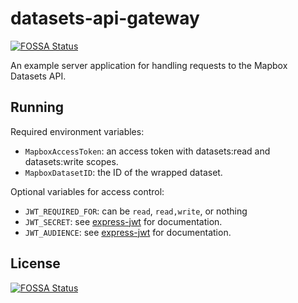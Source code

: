 # datasets-api-gateway
[![FOSSA Status](https://app.fossa.io/api/projects/git%2Bgithub.com%2Filikebits%2Fdatasets-api-gateway.svg?type=shield)](https://app.fossa.io/projects/git%2Bgithub.com%2Filikebits%2Fdatasets-api-gateway?ref=badge_shield)


An example server application for handling requests to the Mapbox Datasets API.

## Running

Required environment variables:

* `MapboxAccessToken`: an access token with datasets:read and datasets:write
  scopes.
* `MapboxDatasetID`: the ID of the wrapped dataset.

Optional variables for access control:

* `JWT_REQUIRED_FOR`: can be `read`, `read,write`, or nothing
* `JWT_SECRET`: see [express-jwt](https://github.com/auth0/express-jwt) for documentation.
* `JWT_AUDIENCE`: see [express-jwt](https://github.com/auth0/express-jwt) for documentation.


## License
[![FOSSA Status](https://app.fossa.io/api/projects/git%2Bgithub.com%2Filikebits%2Fdatasets-api-gateway.svg?type=large)](https://app.fossa.io/projects/git%2Bgithub.com%2Filikebits%2Fdatasets-api-gateway?ref=badge_large)